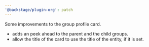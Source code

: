 ```yaml
---
'@backstage/plugin-org': patch
---
```


Some improvements to the group profile card.

- adds an peek ahead to the parent and the child groups.
- allow the title of the card to use the title of the entity, if it is set.

